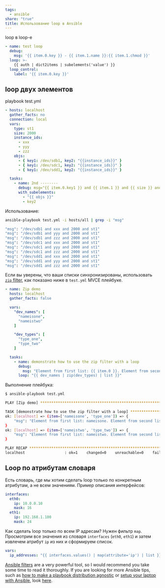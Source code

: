 ```yaml
---
tags:
  - ansible
share: "true"
title: Использование loop в Ansible
---
```


loop в loop-е
```yaml
- name: test loop
  debug:
    msg: '{{ item.0.key }} - {{ item.1.name }}:{{ item.1.chmod }}'
  loop: >-
    {{ auth | dict2items | subelements('value') }}
  loop_control:
    label: '{{ item.0.key }}'
```

## loop двух элементов
playbook test.yml

```yaml title="test.yml"
- hosts: localhost
  gather_facts: no
  connection: local
  vars:
    type: st1
    size: 2000
    instance_ids:
      - xxx
      - yyy
      - zzz
    objs:
      - { key1: /dev/sdb1, key2: "{{instance_ids}}" }
      - { key1: /dev/sdc1, key2: "{{instance_ids}}" }
      - { key1: /dev/sdd1, key2: "{{instance_ids}}" }

  tasks:
    - name: 2nd --------
      debug: msg="{{ item.0.key1 }} and {{ item.1 }} and {{ size }} and {{ type }}"
      with_subelements:
        - "{{ objs }}"
        - key2
```

Использование:
```bash
ansible-playbook test.yml -i hosts/all | grep -i "msg"

"msg": "/dev/sdb1 and xxx and 2000 and st1"
"msg": "/dev/sdb1 and yyy and 2000 and st1"
"msg": "/dev/sdb1 and zzz and 2000 and st1"
"msg": "/dev/sdc1 and xxx and 2000 and st1"
"msg": "/dev/sdc1 and yyy and 2000 and st1"
"msg": "/dev/sdc1 and zzz and 2000 and st1"
"msg": "/dev/sdd1 and xxx and 2000 and st1"
"msg": "/dev/sdd1 and yyy and 2000 and st1"
"msg": "/dev/sdd1 and zzz and 2000 and st1"
```

Если вы уверены, что ваши списки синхронизированы, использовать [`zip` filter](https://docs.ansible.com/ansible/latest/user_guide/playbooks_filters.html#zip-and-zip-longest-filters), как показано ниже в `test.yml` MVCE плейбуке.

```yaml title="test.yml"
- name: Zip demo
  hosts: localhost
  gather_facts: false

  vars:
    "dev_names": [
      "nameisone",
      "nameistwo"
    ]

    "dev_types": [
      "type_one",
      "type_two"
    ]

  tasks:
    - name: demonstrate how to use the zip filter with a loop
      debug:
        msg: "Element from first list: {{ item.0 }}. Element from second list: {{ item.1 }}"
      loop: "{{ dev_names | zip(dev_types) | list }}"
```

Выполнение плейбука:

```bash
$ ansible-playbook test.yml 

PLAY [Zip demo] ************************************************************************************************************************************************************************************************************************

TASK [demonstrate how to use the zip filter with a loop] *******************************************************************************************************************************************************************************
ok: [localhost] => (item=['nameisone', 'type_one']) => {
    "msg": "Element from first list: nameisone. Element from second list: type_one"
}
ok: [localhost] => (item=['nameistwo', 'type_two']) => {
    "msg": "Element from first list: nameistwo. Element from second list: type_two"
}

PLAY RECAP *****************************************************************************************************************************************************************************************************************************
localhost                  : ok=1    changed=0    unreachable=0    failed=0    skipped=0    rescued=0    ignored=0
```

## Loop по атрибутам словаря
Есть словарь, где мы хотим сделать loop только по конкретным атрибутам, а не всем значениям. Пример описания интерфейсов:

```yaml
interfaces:
  eth0:
    ip: 10.0.0.10
    mask: 16
  eth1:
    ip: 192.168.1.100
    mask: 24
```

Как сделать loop только по всем IP адресам? Нужен фильтр `map`. Просмотрим все значения из словаря `interfaces` (`eth0`, `eth1`) и затем извлечем атрибут `ip` из них и сформируем список.

```yaml
vars:
  ip_addresses: "{{ interfaces.values() | map(attribute='ip') | list }}"
```

[Ansible filters](https://docs.ansible.com/ansible/latest/user_guide/playbooks_filters.html) are a very powerful tool, so I would recommend you take some time to read it thoroughly. If you are looking for more Ansible tips, such as [how to make a playbook distribution agnostic](https://radeksprta.eu/posts/make-ansible-playbook-distribution-agnostic) or [setup your laptop with Ansible](https://radeksprta.eu/posts/automatically-setup-computer-ansible-playbook), look [here](https://radeksprta.eu/categories/ansible/).